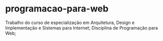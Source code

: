 # programacao-para-web
Trabalho do curso de especialização em Arquitetura, Design e Implementação e Sistemas para Internet;
Disciplina de Programação para Web;
